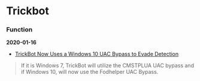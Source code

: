 # Trickbot
### Function 
**2020-01-16<br>**
- [TrickBot Now Uses a Windows 10 UAC Bypass to Evade Detection](https://www.bleepingcomputer.com/news/security/trickbot-now-uses-a-windows-10-uac-bypass-to-evade-detection/)
> If it is Windows 7, TrickBot will utilize the CMSTPLUA UAC bypass and if Windows 10, will now use the Fodhelper UAC Bypass.
